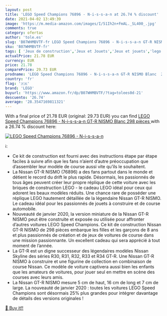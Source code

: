 ```yaml
---
layout: post
title: 'LEGO Speed Champions 76896 - N-i-s-s-a-n at 26.74 % discount'
date: 2021-04-02 13:49:39
image: 'https://m.media-amazon.com/images/I/51Ih2n+FmAL._SL400_.jpg'
comments: true
category: ofertas
author: 'tole.es'
slug: 'B07WHMBVTF-fr LEGO Speed Champions 76896 - N-i-s-s-a-n GT-R NISMO Blanc...'
sku: 'B07WHMBVTF-fr'
tags: [ 'Jeux de construction','Jeux et Jouets','Jeux et jouets','lego', ]
actualPrice: 21.78 EUR
currency: EUR
price: 21.78
comparePrice: 29.73 EUR
prodname: 'LEGO Speed Champions 76896 - N-i-s-s-a-n GT-R NISMO Blanc  298 pièces '
country: 'fr'
flag: '🇫🇷'
brand: 'LEGO'
buyurl: 'https://www.amazon.fr/dp/B07WHMBVTF/?tag=tolees0d-21'
descuento: '26.74'
average: '28.3547169811321'
---
```


With a final price of 21.78 EUR (original: 29.73 EUR) you can find [LEGO Speed Champions 76896 - N-i-s-s-a-n GT-R NISMO Blanc  298 pièces ](https://www.amazon.fr/dp/B07WHMBVTF/?tag=tolees0d-21) with a  26.74 % discount here:

[![LEGO Speed Champions 76896 - N-i-s-s-a-n](https://m.media-amazon.com/images/I/51Ih2n+FmAL._SL400_.jpg)](https://www.amazon.fr/dp/B07WHMBVTF/?tag=tolees0d-21)

ℹ️:

- Ce kit de construction est fourni avec des instructions étape par étape faciles à suivre afin que les fans n’aient d’autre préoccupation que d’assembler leur modèle de course aussi vite qu’ils le souhaitent.
- La Nissan GT-R NISMO (76896) a des fans partout dans le monde et détient le record du drift le plus rapide. Désormais, les passionnés de tous âges peuvent créer leur propre réplique de cette voiture avec les briques de construction LEGO - le cadeau LEGO idéal pour ceux qui adorent les beaux modèles réduits. Une chance rare de posséder une réplique LEGO hautement détaillée de la légendaire Nissan GT-R NISMO. Le cadeau idéal pour les passionnés de jouets à construire et de course automobile.
- Nouveauté de janvier 2020, la version miniature de la Nissan GT-R NISMO peut être construite et exposée ou utilisée pour affronter d’autres voitures LEGO Speed Champions. Ce kit de construction Nissan GT-R NISMO de 298 pièces embarque les filles et les garçons de 8 ans et plus passionnés de création et de jeux de voitures de course dans une mission passionnante. Un excellent cadeau qui sera apprécié à tout moment de l’année.
- La GT-R est un digne successeur des légendaires modèles Nissan Skyline des séries R30, R31, R32, R33 et R34 GT-R. Une Nissan GT-R NISMO à construire et une figurine de collection en combinaison de course Nissan. Ce modèle de voiture captivera aussi bien les enfants que les amateurs de voitures, pour jouer seul en mettre en scène des courses avec leurs amis.
- La Nissan GT-R NISMO mesure 5 cm de haut, 16 cm de long et 7 cm de large. La nouveauté de janvier 2020 : toutes les voitures LEGO Speed Champions sont désormais 25% plus grandes pour intégrer davantage de détails des versions originales !

[🛒 Buy it!!](https://www.amazon.fr/dp/B07WHMBVTF/?tag=tolees0d-21)
